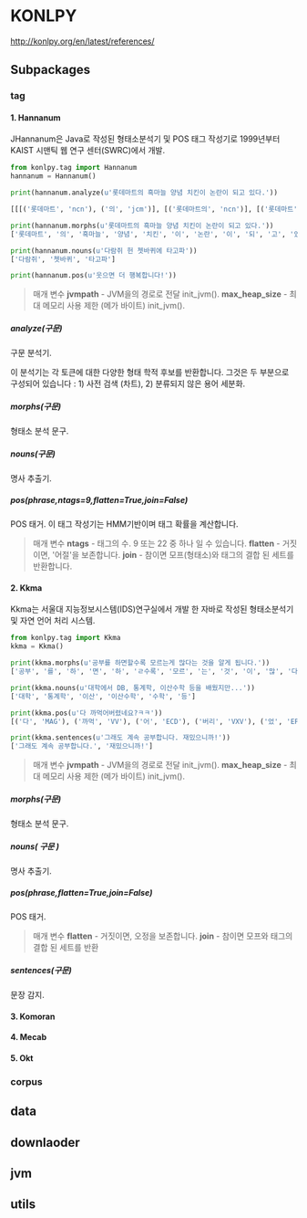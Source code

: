 # KONLPY

<http://konlpy.org/en/latest/references/>

## Subpackages

### tag

#### 1. Hannanum

JHannanum은 Java로 작성된 형태소분석기 및 POS 태그 작성기로 1999년부터 KAIST 시맨틱 웹 연구 센터(SWRC)에서 개발.

```python
from konlpy.tag import Hannanum
hannanum = Hannanum()

print(hannanum.analyze(u'롯데마트의 흑마늘 양념 치킨이 논란이 되고 있다.'))

[[[('롯데마트', 'ncn'), ('의', 'jcm')], [('롯데마트의', 'ncn')], [('롯데마트', 'nqq'), ('의', 'jcm')], [('롯데마트의', 'nqq')]], [[('흑마늘', 'ncn')], [('흑마늘', 'nqq')]], [[('양념', 'ncn')]], [[('치킨', 'ncn'), ('이', 'jcc')], [('치킨', 'ncn'), ('이', 'jcs')], [('치킨', 'ncn'), ('이', 'ncn')]], [[('논란', 'ncpa'), ('이', 'jcc')], [('논란', 'ncpa'), ('이', 'jcs')], [('논란', 'ncpa'), ('이', 'ncn')]], [[('되', 'nbu'), ('고', 'jcj')], [('되', 'nbu'), ('이', 'jp'), ('고', 'ecc')], [('되', 'nbu'), ('이', 'jp'), ('고', 'ecs')], [('되', 'nbu'), ('이', 'jp'), ('고', 'ecx')], [('되', 'paa'), ('고', 'ecc')], [('되', 'paa'), ('고', 'ecs')], [('되', 'paa'), ('고', 'ecx')], [('되', 'pvg'), ('고', 'ecc')], [('되', 'pvg'), ('고', 'ecs')], [('되', 'pvg'), ('고', 'ecx')], [('되', 'px'), ('고', 'ecc')], [('되', 'px'), ('고', 'ecs')], [('되', 'px'), ('고', 'ecx')]], [[('있', 'paa'), ('다', 'ef')], [('있', 'px'), ('다', 'ef')]], [[('.', 'sf')], [('.', 'sy')]]]

print(hannanum.morphs(u'롯데마트의 흑마늘 양념 치킨이 논란이 되고 있다.'))
['롯데마트', '의', '흑마늘', '양념', '치킨', '이', '논란', '이', '되', '고', '있', '다', '.']

print(hannanum.nouns(u'다람쥐 헌 쳇바퀴에 타고파'))
['다람쥐', '쳇바퀴', '타고파']

print(hannanum.pos(u'웃으면 더 행복합니다!'))
```

> 매개 변수
> __jvmpath__ - JVM을의 경로로 전달 init_jvm().
> __max_heap_size__ - 최대 메모리 사용 제한 (메가 바이트) init_jvm().

##### analyze(구문)

구문 분석기.

이 분석기는 각 토큰에 대한 다양한 형태 학적 후보를 반환합니다. 그것은 두 부분으로 구성되어 있습니다 : 1) 사전 검색 (차트), 2) 분류되지 않은 용어 세분화.

##### morphs(구문)

형태소 분석 문구.

##### nouns(구문)

명사 추출기.

##### pos(phrase,ntags=9,flatten=True,join=False)

POS 태거.
이 태그 작성기는 HMM기반이며 태그 확률을 계산합니다.

> 매개 변수
> __ntags__ - 태그의 수. 9 또는 22 중 하나 일 수 있습니다.
> __flatten__ - 거짓이면, '어절'을 보존합니다.
> __join__ - 참이면 모프(형태소)와 태그의 결합 된 세트를 반환합니다.

#### 2. Kkma

Kkma는 서울대 지능정보시스템(IDS)연구실에서 개발 한 자바로 작성된 형태소분석기 및 자연 언어 처리 시스템.

```python
from konlpy.tag import Kkma
kkma = Kkma()

print(kkma.morphs(u'공부를 하면할수록 모르는게 많다는 것을 알게 됩니다.'))
['공부', '를', '하', '면', '하', 'ㄹ수록', '모르', '는', '것', '이', '많', '다는', '것', '을', '알', '게', '되', 'ㅂ니다', '.']

print(kkma.nouns(u'대학에서 DB, 통계학, 이산수학 등을 배웠지만...'))
['대학', '통계학', '이산', '이산수학', '수학', '등']

print(kkma.pos(u'다 까먹어버렸네요?ㅋㅋ'))
[('다', 'MAG'), ('까먹', 'VV'), ('어', 'ECD'), ('버리', 'VXV'), ('었', 'EPT'), ('네요', 'EFN'), ('?', 'SF'), ('ㅋㅋ', 'EMO')]

print(kkma.sentences(u'그래도 계속 공부합니다. 재밌으니까!'))
['그래도 계속 공부합니다.', '재밌으니까!']
```

> 매개 변수
> __jvmpath__ - JVM을의 경로로 전달 init_jvm().
> __max_heap_size__ - 최대 메모리 사용 제한 (메가 바이트) init_jvm().

##### morphs(구문)

형태소 분석 문구.

##### nouns( 구문 )
명사 추출기.

##### pos(phrase,flatten=True,join=False)

POS 태거.

> 매개 변수
> __flatten__ - 거짓이면, 오정을 보존합니다.
> __join__ - 참이면 모프와 태그의 결합 된 세트를 반환

##### sentences(구문)

문장 감지.

#### 3. Komoran


#### 4. Mecab

#### 5. Okt

### corpus

## data

## downlaoder

## jvm

## utils
